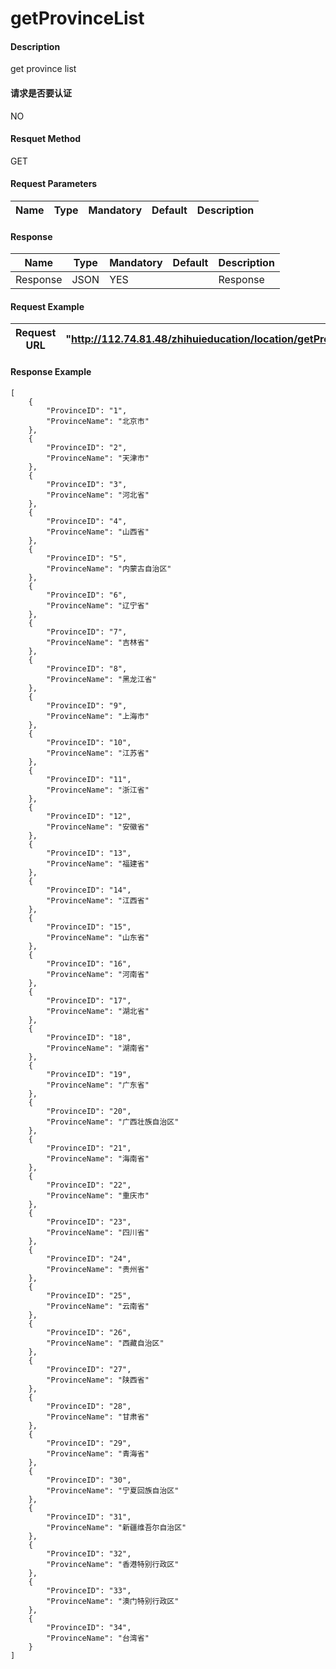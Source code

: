# getProvinceList

#### Description
get province list

#### 请求是否要认证
NO

#### Resquet Method
GET
#### Request Parameters

| Name | Type | Mandatory | Default | Description |
| -- | -- | -- | -- | -- |




#### Response
| Name | Type | Mandatory | Default | Description |
| -- | -- | -- | -- | -- |
| Response | JSON | YES| | Response |


#### Request Example

|Request URL | "http://112.74.81.48/zhihuieducation/location/getProvinceList" |
| --| -- |


#### Response Example

```
[
    {
        "ProvinceID": "1",
        "ProvinceName": "北京市"
    },
    {
        "ProvinceID": "2",
        "ProvinceName": "天津市"
    },
    {
        "ProvinceID": "3",
        "ProvinceName": "河北省"
    },
    {
        "ProvinceID": "4",
        "ProvinceName": "山西省"
    },
    {
        "ProvinceID": "5",
        "ProvinceName": "内蒙古自治区"
    },
    {
        "ProvinceID": "6",
        "ProvinceName": "辽宁省"
    },
    {
        "ProvinceID": "7",
        "ProvinceName": "吉林省"
    },
    {
        "ProvinceID": "8",
        "ProvinceName": "黑龙江省"
    },
    {
        "ProvinceID": "9",
        "ProvinceName": "上海市"
    },
    {
        "ProvinceID": "10",
        "ProvinceName": "江苏省"
    },
    {
        "ProvinceID": "11",
        "ProvinceName": "浙江省"
    },
    {
        "ProvinceID": "12",
        "ProvinceName": "安徽省"
    },
    {
        "ProvinceID": "13",
        "ProvinceName": "福建省"
    },
    {
        "ProvinceID": "14",
        "ProvinceName": "江西省"
    },
    {
        "ProvinceID": "15",
        "ProvinceName": "山东省"
    },
    {
        "ProvinceID": "16",
        "ProvinceName": "河南省"
    },
    {
        "ProvinceID": "17",
        "ProvinceName": "湖北省"
    },
    {
        "ProvinceID": "18",
        "ProvinceName": "湖南省"
    },
    {
        "ProvinceID": "19",
        "ProvinceName": "广东省"
    },
    {
        "ProvinceID": "20",
        "ProvinceName": "广西壮族自治区"
    },
    {
        "ProvinceID": "21",
        "ProvinceName": "海南省"
    },
    {
        "ProvinceID": "22",
        "ProvinceName": "重庆市"
    },
    {
        "ProvinceID": "23",
        "ProvinceName": "四川省"
    },
    {
        "ProvinceID": "24",
        "ProvinceName": "贵州省"
    },
    {
        "ProvinceID": "25",
        "ProvinceName": "云南省"
    },
    {
        "ProvinceID": "26",
        "ProvinceName": "西藏自治区"
    },
    {
        "ProvinceID": "27",
        "ProvinceName": "陕西省"
    },
    {
        "ProvinceID": "28",
        "ProvinceName": "甘肃省"
    },
    {
        "ProvinceID": "29",
        "ProvinceName": "青海省"
    },
    {
        "ProvinceID": "30",
        "ProvinceName": "宁夏回族自治区"
    },
    {
        "ProvinceID": "31",
        "ProvinceName": "新疆维吾尔自治区"
    },
    {
        "ProvinceID": "32",
        "ProvinceName": "香港特别行政区"
    },
    {
        "ProvinceID": "33",
        "ProvinceName": "澳门特别行政区"
    },
    {
        "ProvinceID": "34",
        "ProvinceName": "台湾省"
    }
]
```




